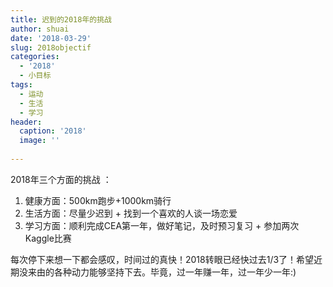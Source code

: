 ```yaml
---
title: 迟到的2018年的挑战
author: shuai
date: '2018-03-29'
slug: 2018objectif
categories:
  - '2018'
  - 小目标
tags:
  - 运动
  - 生活
  - 学习
header:
  caption: '2018'
  image: ''
  
---
```

2018年三个方面的挑战 ：

1. 健康方面：500km跑步+1000km骑行
2. 生活方面：尽量少迟到 + 找到一个喜欢的人谈一场恋爱
3. 学习方面：顺利完成CEA第一年，做好笔记，及时预习复习 + 参加两次Kaggle比赛

每次停下来想一下都会感叹，时间过的真快！2018转眼已经快过去1/3了！希望近期没来由的各种动力能够坚持下去。毕竟，过一年赚一年，过一年少一年:)
